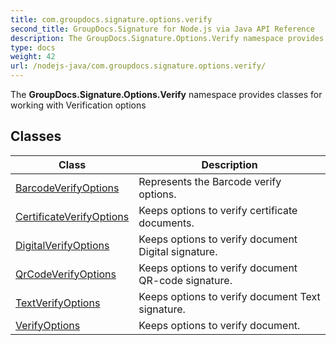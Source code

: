 ```yaml
---
title: com.groupdocs.signature.options.verify
second_title: GroupDocs.Signature for Node.js via Java API Reference
description: The GroupDocs.Signature.Options.Verify namespace provides classes for working with Verification options
type: docs
weight: 42
url: /nodejs-java/com.groupdocs.signature.options.verify/
---
```


The **GroupDocs.Signature.Options.Verify** namespace provides classes for working with Verification options


## Classes

| Class | Description |
| --- | --- |
| [BarcodeVerifyOptions](../com.groupdocs.signature.options.verify/barcodeverifyoptions) | Represents the Barcode verify options. |
| [CertificateVerifyOptions](../com.groupdocs.signature.options.verify/certificateverifyoptions) | Keeps options to verify certificate documents. |
| [DigitalVerifyOptions](../com.groupdocs.signature.options.verify/digitalverifyoptions) | Keeps options to verify document Digital signature. |
| [QrCodeVerifyOptions](../com.groupdocs.signature.options.verify/qrcodeverifyoptions) | Keeps options to verify document QR-code signature. |
| [TextVerifyOptions](../com.groupdocs.signature.options.verify/textverifyoptions) | Keeps options to verify document Text signature. |
| [VerifyOptions](../com.groupdocs.signature.options.verify/verifyoptions) | Keeps options to verify document. |
